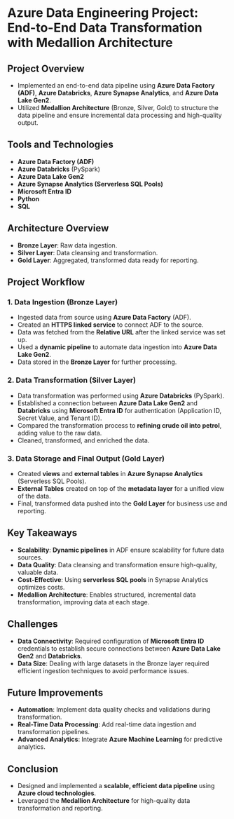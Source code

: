# Azure Data Engineering Project: End-to-End Data Transformation with Medallion Architecture

## Project Overview
- Implemented an end-to-end data pipeline using **Azure Data Factory (ADF)**, **Azure Databricks**, **Azure Synapse Analytics**, and **Azure Data Lake Gen2**.
- Utilized **Medallion Architecture** (Bronze, Silver, Gold) to structure the data pipeline and ensure incremental data processing and high-quality output.

## Tools and Technologies
- **Azure Data Factory (ADF)**
- **Azure Databricks** (PySpark)
- **Azure Data Lake Gen2**
- **Azure Synapse Analytics (Serverless SQL Pools)**
- **Microsoft Entra ID**
- **Python**
- **SQL**

## Architecture Overview
- **Bronze Layer**: Raw data ingestion.
- **Silver Layer**: Data cleansing and transformation.
- **Gold Layer**: Aggregated, transformed data ready for reporting.

## Project Workflow

### 1. Data Ingestion (Bronze Layer)
- Ingested data from source using **Azure Data Factory** (ADF).
- Created an **HTTPS linked service** to connect ADF to the source.
- Data was fetched from the **Relative URL** after the linked service was set up.
- Used a **dynamic pipeline** to automate data ingestion into **Azure Data Lake Gen2**.
- Data stored in the **Bronze Layer** for further processing.

### 2. Data Transformation (Silver Layer)
- Data transformation was performed using **Azure Databricks** (PySpark).
- Established a connection between **Azure Data Lake Gen2** and **Databricks** using **Microsoft Entra ID** for authentication (Application ID, Secret Value, and Tenant ID).
- Compared the transformation process to **refining crude oil into petrol**, adding value to the raw data.
- Cleaned, transformed, and enriched the data.

### 3. Data Storage and Final Output (Gold Layer)
- Created **views** and **external tables** in **Azure Synapse Analytics** (Serverless SQL Pools).
- **External Tables** created on top of the **metadata layer** for a unified view of the data.
- Final, transformed data pushed into the **Gold Layer** for business use and reporting.

## Key Takeaways
- **Scalability**: **Dynamic pipelines** in ADF ensure scalability for future data sources.
- **Data Quality**: Data cleansing and transformation ensure high-quality, valuable data.
- **Cost-Effective**: Using **serverless SQL pools** in Synapse Analytics optimizes costs.
- **Medallion Architecture**: Enables structured, incremental data transformation, improving data at each stage.

## Challenges
- **Data Connectivity**: Required configuration of **Microsoft Entra ID** credentials to establish secure connections between **Azure Data Lake Gen2** and **Databricks**.
- **Data Size**: Dealing with large datasets in the Bronze layer required efficient ingestion techniques to avoid performance issues.

## Future Improvements
- **Automation**: Implement data quality checks and validations during transformation.
- **Real-Time Data Processing**: Add real-time data ingestion and transformation pipelines.
- **Advanced Analytics**: Integrate **Azure Machine Learning** for predictive analytics.

## Conclusion
- Designed and implemented a **scalable, efficient data pipeline** using **Azure cloud technologies**.
- Leveraged the **Medallion Architecture** for high-quality data transformation and reporting.
